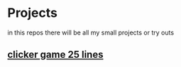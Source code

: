 # Projects

in this repos there will be all my small projects or try outs

## [clicker game 25 lines](./clickerGame/clickerGameJan.py)
